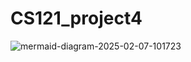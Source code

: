 # CS121_project4
![mermaid-diagram-2025-02-07-101723](https://github.com/user-attachments/assets/1b12c7c9-f18c-401d-8d8a-991e2e921ab5)
